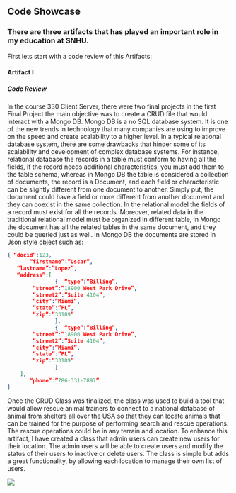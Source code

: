 ## Code Showcase

### There are three artifacts that has played an important role in my education at SNHU.

First lets start with  a code review of this Artifacts:
#### Artifact I
##### Code Review



In the course 330 Client Server, there were two final projects in the first Final Project the main objective was to create a CRUD file that would interact with a Mongo DB. Mongo DB is a no SQL database system. It is one of the new trends in technology that many companies are using to improve on the speed and create scalability to a higher level. In a typical relational database system, there are some drawbacks that hinder some of its scalability and development of complex database systems. For instance, relational database the records in a table must conform to having all the fields, if the record needs additional characteristics, you must add them to the table schema, whereas in Mongo DB the table is considered a collection of documents, the record is a Document, and each field or characteristic can be slightly different from one document to another. Simply put, the document could have a field or more different from another document and they can coexist in the same collection. In the relational model the fields of a record must exist for all the records. Moreover, related data in the traditional relational model must be organized in different table, in Mongo the document has all the related tables in the same document, and they could be queried just as well. In Mongo DB the documents are stored in Json style object such as: 
```json
{ “docid”:123,
	   “firstname”:”Oscar”,
   “lastname”:”Lopez”,
   “address”:[
	           {  “type”:”Billing”,
		“street”:”18900 West Park Drive”,
		“street2”:”Suite 4104”,
		“city”:”Miami”,
		“state”:”FL”,
		“zip”:”33189”
	           },
	           {  “type”:”Billing”,
		“street”:”18900 West Park Drive”,
		“street2”:”Suite 4104”,
		“city”:”Miami”,
		“state”:”FL”,
		“zip”:”33189”
	           }
	],
       “phone”:”786-331-7897”
}
```
Once the CRUD Class was finalized, the class was used to build a tool that would allow rescue animal trainers to connect to a national database of animal from shelters all over the USA so that they can locate animals that can be trained for the purpose of performing search and rescue operations. The rescue operations could be in any terrain and location. To enhance this artifact, I have created a class that admin users can create new users for their location. The admin users will be able to create users and modify the status of their users to inactive or delete users.
The class is simple but adds a great functionality, by allowing each location to manage their own list of users.


![](https://oscarlopez01.github.io/myOnlinePortfolio/artifacti.png)

